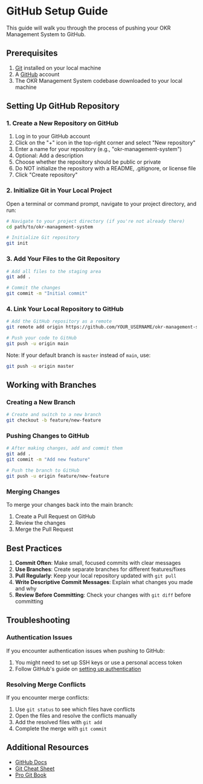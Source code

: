 # GitHub Setup Guide

This guide will walk you through the process of pushing your OKR Management System to GitHub.

## Prerequisites

1. [Git](https://git-scm.com/) installed on your local machine
2. A [GitHub](https://github.com/) account
3. The OKR Management System codebase downloaded to your local machine

## Setting Up GitHub Repository

### 1. Create a New Repository on GitHub

1. Log in to your GitHub account
2. Click on the "+" icon in the top-right corner and select "New repository"
3. Enter a name for your repository (e.g., "okr-management-system")
4. Optional: Add a description
5. Choose whether the repository should be public or private
6. Do NOT initialize the repository with a README, .gitignore, or license file
7. Click "Create repository"

### 2. Initialize Git in Your Local Project

Open a terminal or command prompt, navigate to your project directory, and run:

```bash
# Navigate to your project directory (if you're not already there)
cd path/to/okr-management-system

# Initialize Git repository
git init
```

### 3. Add Your Files to the Git Repository

```bash
# Add all files to the staging area
git add .

# Commit the changes
git commit -m "Initial commit"
```

### 4. Link Your Local Repository to GitHub

```bash
# Add the GitHub repository as a remote
git remote add origin https://github.com/YOUR_USERNAME/okr-management-system.git

# Push your code to GitHub
git push -u origin main
```

Note: If your default branch is `master` instead of `main`, use:

```bash
git push -u origin master
```

## Working with Branches

### Creating a New Branch

```bash
# Create and switch to a new branch
git checkout -b feature/new-feature
```

### Pushing Changes to GitHub

```bash
# After making changes, add and commit them
git add .
git commit -m "Add new feature"

# Push the branch to GitHub
git push -u origin feature/new-feature
```

### Merging Changes

To merge your changes back into the main branch:

1. Create a Pull Request on GitHub
2. Review the changes
3. Merge the Pull Request

## Best Practices

1. **Commit Often**: Make small, focused commits with clear messages
2. **Use Branches**: Create separate branches for different features/fixes
3. **Pull Regularly**: Keep your local repository updated with `git pull`
4. **Write Descriptive Commit Messages**: Explain what changes you made and why
5. **Review Before Committing**: Check your changes with `git diff` before committing

## Troubleshooting

### Authentication Issues

If you encounter authentication issues when pushing to GitHub:

1. You might need to set up SSH keys or use a personal access token
2. Follow GitHub's guide on [setting up authentication](https://docs.github.com/en/authentication/keeping-your-account-and-data-secure/creating-a-personal-access-token)

### Resolving Merge Conflicts

If you encounter merge conflicts:

1. Use `git status` to see which files have conflicts
2. Open the files and resolve the conflicts manually
3. Add the resolved files with `git add`
4. Complete the merge with `git commit`

## Additional Resources

- [GitHub Docs](https://docs.github.com/)
- [Git Cheat Sheet](https://education.github.com/git-cheat-sheet-education.pdf)
- [Pro Git Book](https://git-scm.com/book/en/v2)